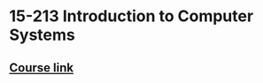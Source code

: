 # 15-213 Introduction to Computer Systems  
##  [Course link]([https://inst.eecs.berkeley.edu/~cs61c/fa20/](https://scs.hosted.panopto.com/Panopto/Pages/Sessions/List.aspx#folderID=%22b96d90ae-9871-4fae-91e2-b1627b43e25e%22)) 
